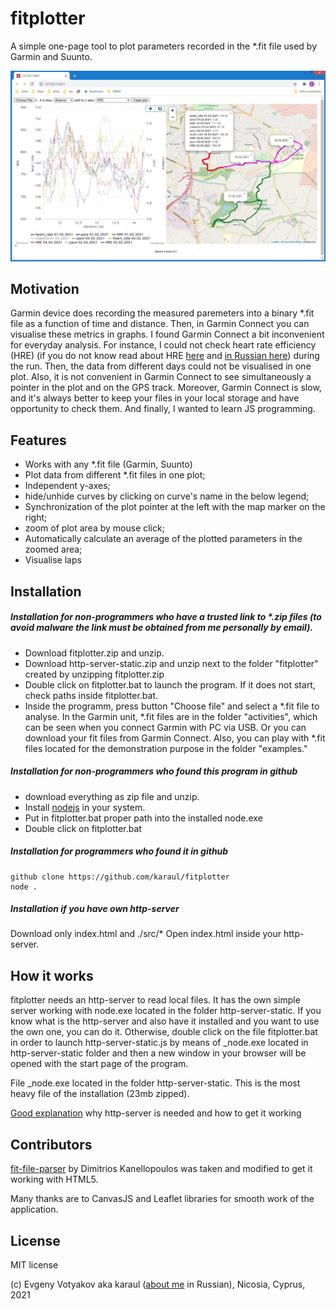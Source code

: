 # fitplotter

A simple one-page tool to plot parameters recorded in the \*.fit file used by Garmin and Suunto.

![Alt text](/screenshot.jpg)

## Motivation 

Garmin device does  recording the measured paremeters into a binary \*.fit file as a function of time and distance. Then, in Garmin Connect you can visualise these metrics in graphs. I found Garmin Connect a bit inconvenient for everyday analysis. For instance, I could not check heart rate efficiency (HRE) (if you do not know read about HRE [here](https://drive.google.com/file/d/17wK0y5p7rYlMRBogpZ9yicdnV191E1qx/view?usp=sharing) and   [in Russian here](https://grumbler.livejournal.com/104934.html)) during the run. Then, the data from different days could not be visualised in one plot. Also, it is not convenient in Garmin Connect to see simultaneously a pointer in the plot and on the GPS track. Moreover, Garmin Connect is slow, and it's always better to keep your files in your local storage and have opportunity to check them.  And finally, I wanted to learn JS programming.

## Features 

- Works with any \*.fit file (Garmin, Suunto)
- Plot data from different \*.fit files in one plot;
- Independent y-axes;
- hide/unhide curves by clicking on curve's name in the below legend;
- Synchronization of the plot pointer at the left with the map marker on the right;
- zoom of plot area by mouse click;
- Automatically calculate an average of the plotted parameters in the zoomed area;
- Visualise laps

## Installation

##### Installation for non-programmers who have a trusted link to  \*.zip files (to avoid malware the link must be obtained from me personally by email).

- Download fitplotter.zip and unzip. 
- Download http-server-static.zip and unzip next to the folder "fitplotter" created by unzipping fitplotter.zip
- Double click on fitplotter.bat to launch the program. If it  does not start, check paths inside fitplotter.bat.
- Inside the programm, press button "Choose file" and select a \*.fit file to analyse. In the Garmin unit,  \*.fit files are in the folder "activities", which can be seen when you connect Garmin  with PC via USB. Or you can download your fit files from Garmin Connect. Also, you can play with \*.fit files located for the demonstration purpose in the folder "examples."

##### Installation for non-programmers who found this program in github

- download everything as zip file and unzip. 
- Install [nodejs](https://nodejs.org/en/) in your system. 
- Put in fitplotter.bat proper path into the installed node.exe
- Double click on fitplotter.bat

##### Installation for programmers who found it in github
```
github clone https://github.com/karaul/fitplotter 
node .
```

##### Installation if you have own http-server 

Download only index.html and ./src/\*
Open index.html inside your http-server.

## How it works

fitplotter needs an http-server to read local files. It has the own simple server working with node.exe located in the folder http-server-static. If you know what is the http-server and also have it installed and you want to use the own one, you can do it. Otherwise, double click on the file fitplotter.bat in order to launch http-server-static.js by means of \_node.exe located in http-server-static folder and then a new window in your browser will be opened with the start page of the program.

File \_node.exe located in the folder http-server-static. This is the most heavy file of the installation (23mb zipped).

[Good explanation](https://threejs.org/docs/#manual/en/introduction/How-to-run-things-locally) why http-server is needed and how to get it working

## Contributors

[fit-file-parser](https://github.com/jimmykane/fit-parser) by Dimitrios Kanellopoulos was taken and modified to get it working with HTML5.

Many thanks are to CanvasJS and Leaflet libraries for smooth work of the application.

## License

MIT license


(c) Evgeny Votyakov aka karaul ([about me](http://www.irc-club.ru/karaul.html) in Russian), Nicosia, Cyprus, 2021
